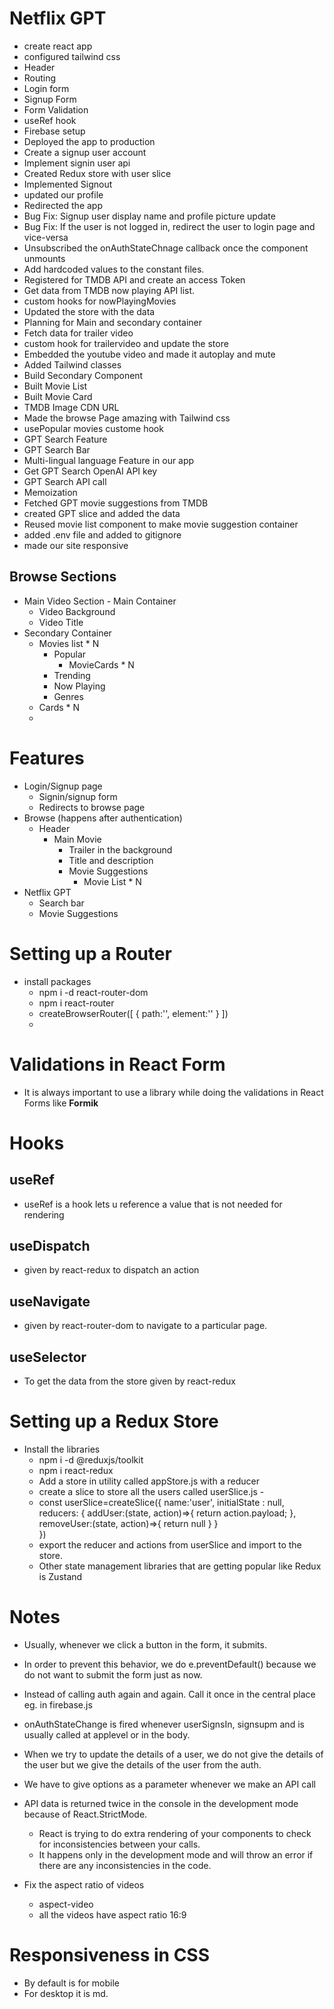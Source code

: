 # Netflix GPT

- create react app
- configured tailwind css
- Header
- Routing
- Login form
- Signup Form
- Form Validation
- useRef hook
- Firebase setup
- Deployed the app to production
- Create a signup user account
- Implement signin user api
- Created Redux store with user slice
- Implemented Signout
- updated our profile
- Redirected the app
- Bug Fix: Signup user display name and profile picture update
- Bug Fix: If the user is not logged in, redirect the user to login page and vice-versa
- Unsubscribed the onAuthStateChnage callback once the component unmounts
- Add hardcoded values to the constant files.
- Registered for TMDB API and create an access Token
- Get data from TMDB now playing API list.
- custom hooks for nowPlayingMovies
- Updated the store with the data
- Planning for Main and secondary container
- Fetch data for trailer video
- custom hook for trailervideo and update the store
- Embedded the youtube video and made it autoplay and mute
- Added Tailwind classes 
- Build Secondary Component
- Built Movie List
- Built Movie Card
- TMDB Image CDN URL
- Made the browse Page amazing with Tailwind css
- usePopular movies custome hook
- GPT Search Feature
- GPT Search Bar
- Multi-lingual language Feature in our app
- Get GPT Search OpenAI API key
- GPT Search API call
- Memoization
- Fetched GPT movie suggestions from TMDB
- created GPT slice and added the data
- Reused movie list component to make movie suggestion container
- added .env file and added to gitignore
- made our site responsive


## Browse Sections

- Main Video Section - Main Container
  - Video Background
  - Video Title
- Secondary Container
  - Movies list * N
    - Popular
      - MovieCards * N
    - Trending
    - Now Playing
    - Genres
  - Cards * N
  - 



# Features

- Login/Signup page
  - Signin/signup form
  - Redirects to browse page
- Browse (happens after authentication)
  - Header
    - Main Movie
      - Trailer in the background
      - Title and description
      - Movie Suggestions
        - Movie List \* N
- Netflix GPT
  - Search bar
  - Movie Suggestions

# Setting up a Router

- install packages
  - npm i -d react-router-dom
  - npm i react-router
  - createBrowserRouter([
    {
    path:'',
    element:''
     }
    ])
  - <RouterProvider router=appRouter>

# Validations in React Form

- It is always important to use a library while doing the validations in React Forms like **Formik**

# Hooks

## useRef
- useRef is a hook lets u reference a value that is not needed for rendering

## useDispatch
- given by react-redux to dispatch an action

## useNavigate
- given by react-router-dom to navigate to a particular page.

## useSelector
- To get the data from the store given by react-redux

# Setting up a Redux Store

- Install the libraries
  - npm i -d @reduxjs/toolkit
  - npm i react-redux
  - Add a store in utility called appStore.js with a reducer
  - create a slice to store all the users called userSlice.js - 
  - const userSlice=createSlice({
        name:'user',
        initialState : null,
        reducers: {
            addUser:(state, action)=>{
            return action.payload;
            },
            removeUser:(state, action)=>{
            return null
            }
        }        
    })
  -  export the reducer and actions from userSlice and import to the store.
  -  Other state management libraries that are getting popular like Redux is Zustand

# Notes

- Usually, whenever we click a button in the form, it submits.
- In order to prevent this behavior, we do e.preventDefault() because we do not want to submit the form just as now.

- Instead of calling auth again and again. Call it once in the central place eg. in firebase.js

- onAuthStateChange is fired whenever userSignsIn, signsupm and is usually called at applevel or in the body.

- When we try to update the details of a user, we do not give the details of the user but we give the details of the user from the auth.
  
- We have to give options as a parameter whenever we make an API call

- API data is returned twice in the console in the development mode because of React.StrictMode. 
  - React is trying to do extra rendering of your components to check for inconsistencies between your calls. 
  - It happens only in the development mode and will throw an error if there are any inconsistencies in the code.

- Fix the aspect ratio of videos
  - aspect-video
  - all the videos have aspect ratio 16:9

# Responsiveness in CSS
- By default is for mobile
- For desktop it is md.